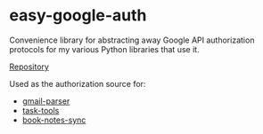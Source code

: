# easy-google-auth

Convenience library for abstracting away Google API authorization protocols for my various Python libraries that use it.

[Repository](https://github.com/goromal/easy-google-auth)

Used as the authorization source for:

- [gmail-parser](./gmail-parser.md)
- [task-tools](./task-tools.md)
- [book-notes-sync](./book-notes-sync.md)

